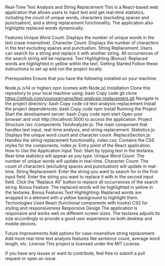Real-Time Text Analysis and String Replacement
This is a React-based web application that allows users to input text and get real-time statistics, including the count of unique words, characters (excluding spaces and punctuation), and a string replacement functionality. The application also highlights replaced words dynamically.

Features
Unique Word Count: Displays the number of unique words in the text (case-insensitive).
Character Count: Displays the number of characters in the text excluding spaces and punctuation.
String Replacement: Users can search for a string and replace it with another string. All occurrences of the search string will be replaced.
Text Highlighting (Bonus): Replaced words are highlighted in yellow within the text.
Getting Started
Follow these instructions to set up and run the project locally.

Prerequisites
Ensure that you have the following installed on your machine:

Node.js (v14 or higher)
npm (comes with Node.js)
Installation
Clone this repository to your local machine using:
bash
Copy code
git clone https://github.com/yourusername/text-analysis-replacement.git
Navigate to the project directory:
bash
Copy code
cd text-analysis-replacement
Install the project dependencies:
bash
Copy code
npm install
Running the Project
Start the development server:
bash
Copy code
npm start
Open your browser and visit http://localhost:3000 to access the application.
Project Structure
/src
/components
TextAnalyzer.js: The main component that handles text input, real-time analysis, and string replacement.
Statistics.js: Displays the unique word count and character count.
ReplaceSection.js: Handles the string replacement functionality.
index.css: Contains the CSS styles for the components.
index.js: Entry point of the React application.
How to Use the Application
Input Text: Start by typing text in the textarea. Real-time statistics will appear as you type.
Unique Word Count: The number of unique words will update in real-time.
Character Count: The count of characters (excluding spaces and punctuation) will update in real-time.
String Replacement:
Enter the string you want to search for in the first input field.
Enter the string you want to replace it with in the second input field.
Click the "Replace All" button to replace all occurrences of the search string.
Bonus Feature: The replaced words will be highlighted in yellow in the textarea.
Bonus Features
Text Highlighting: Replaced words are wrapped in a <span> element with a yellow background to highlight them.
Technologies Used
React (functional components with hooks)
CSS for styling and responsiveness
Responsive Design
The application is responsive and works well on different screen sizes. The textarea adjusts its size accordingly to provide a good user experience on both desktop and mobile devices.

Future Improvements
Add options for case-insensitive string replacement.
Add more real-time text analysis features like sentence count, average word length, etc.
License
This project is licensed under the MIT License.

If you have any issues or want to contribute, feel free to submit a pull request or open an issue.

